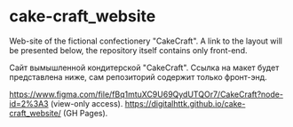 # cake-craft_website
Web-site of the fictional confectionery "CakeCraft". A link to the layout will be presented below, the repository itself contains only front-end.

Сайт вымышленной кондитерской "CakeCraft". Ссылка на макет будет представлена ниже, сам репозиторий содержит только фронт-энд.

https://www.figma.com/file/fBq1mtuXC9U69QydUTQOr7/CakeCraft?node-id=2%3A3 (view-only access).
https://digitalhttk.github.io/cake-craft_website/ (GH Pages).

